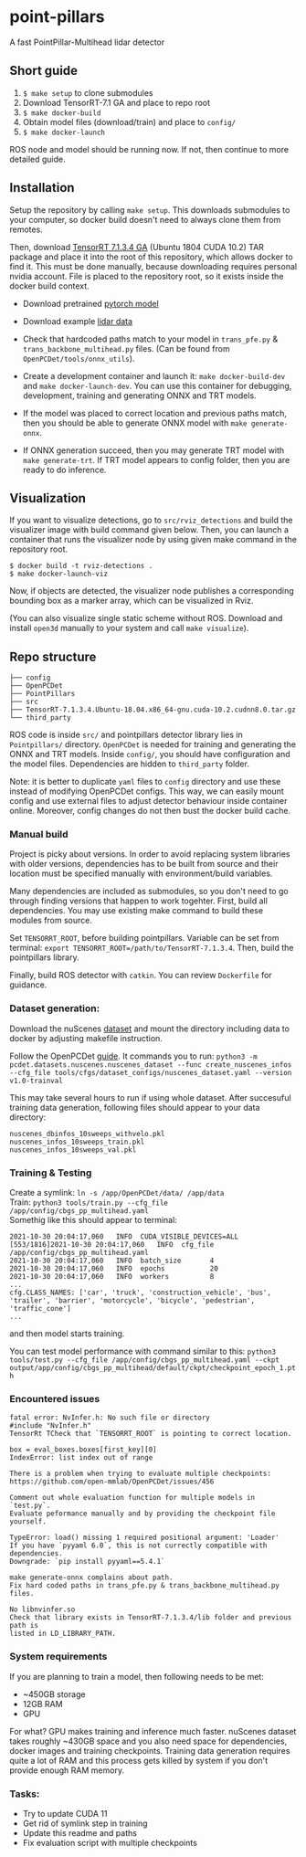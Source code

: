# point-pillars
A fast PointPillar-Multihead lidar detector

## Short guide
1. `$ make setup` to clone submodules
2. Download TensorRT-7.1 GA and place to repo root
3. `$ make docker-build`  
4. Obtain model files (download/train) and place to `config/`
5. `$ make docker-launch`  

ROS node and model should be running now. If not, then continue to more detailed guide.

## Installation
Setup the repository by calling `make setup`.
This downloads submodules to your computer, so docker build doesn't need to always clone them from remotes.

Then, download [TensorRT 7.1.3.4 GA](https://developer.nvidia.com/nvidia-tensorrt-7x-download) (Ubuntu 1804 CUDA 10.2) TAR package and place
it into the root of this repository, which allows docker to find it.
This must be done manually, because downloading requires personal nvidia account. File is placed to the repository root, so it exists inside the docker build context.

- Download pretrained [pytorch model](https://drive.google.com/file/d/1p-501mTWsq0G9RzroTWSXreIMyTUUpBM/view?usp=sharing)

- Download example [lidar data](https://drive.google.com/file/d/1KD0LT0kzcpGUysUu__dfnfYnHUW62iwN/view?usp=sharing)

- Check that hardcoded paths match to your model in `trans_pfe.py` & `trans_backbone_multihead.py` files. (Can be found from `OpenPCDet/tools/onnx_utils`).

- Create a development container and launch it: `make docker-build-dev` and `make docker-launch-dev`. You can use this container for debugging, development, training and generating ONNX and TRT models. 

- If the model was placed to correct location and previous paths match, then you should be able to generate ONNX model with `make generate-onnx`.

- If ONNX generation succeed, then you may generate TRT model with `make generate-trt`. If TRT model appears to config folder, then you are ready to do inference.

## Visualization
If you want to visualize detections, go to `src/rviz_detections` and build the visualizer image with build command given below. Then, you can launch a container that runs the visualizer node by using given make command in the repository root. 
```
$ docker build -t rviz-detections .
$ make docker-launch-viz
```
Now, if objects are detected, the visualizer node publishes a corresponding bounding box as a marker array, which can be visualized in Rviz.

(You can also visualize single static scheme without ROS.
Download and install `open3d` manually to your system and call `make visualize`).

## Repo structure
```
├── config
├── OpenPCDet
├── PointPillars
├── src
├── TensorRT-7.1.3.4.Ubuntu-18.04.x86_64-gnu.cuda-10.2.cudnn8.0.tar.gz
└── third_party
```

ROS code is inside `src/` and pointpillars detector library lies in `Pointpillars/` directory. `OpenPCDet` is needed for training and
generating the ONNX and TRT models. Inside `config/`, you should have configuration and the model files. Dependencies are hidden to `third_party` folder.

Note: it is better to duplicate `yaml` files to `config` directory and use these instead of modifying OpenPCDet configs. This way, we can easily mount config and use external files to adjust detector behaviour inside container online. Moreover, config changes do not then bust the docker build cache.

### Manual build
Project is picky about versions. In order to avoid replacing system libraries with older versions, dependencies has to be built from source and their location must be specified manually with environment/build variables.

Many dependencies are included as submodules, so you don't need to go through finding versions that happen to work togehter. First, build all dependencies. You may use existing make command to build these modules from source.

Set `TENSORRT_ROOT`, before building pointpillars. Variable can be set from terminal:
`export TENSORRT_ROOT=/path/to/TensorRT-7.1.3.4`. Then, build the pointpillars library.

Finally, build ROS detector with `catkin`. You can review `Dockerfile` for guidance.

### Dataset generation:

Download the nuScenes [dataset](https://www.nuscenes.org/) and mount the directory
including data to docker by adjusting makefile instruction.

Follow the OpenPCDet [guide](https://github.com/open-mmlab/OpenPCDet/blob/master/docs/GETTING_STARTED.md). It commands you to run:
`python3 -m pcdet.datasets.nuscenes.nuscenes_dataset --func create_nuscenes_infos --cfg_file tools/cfgs/dataset_configs/nuscenes_dataset.yaml --version v1.0-trainval`

This may take several hours to run if using whole dataset. After succesuful training data generation, following files should appear to your data directory:
```
nuscenes_dbinfos_10sweeps_withvelo.pkl
nuscenes_infos_10sweeps_train.pkl
nuscenes_infos_10sweeps_val.pkl
```

### Training & Testing

Create a symlink: `ln -s /app/OpenPCDet/data/ /app/data`  
Train: `python3 tools/train.py --cfg_file /app/config/cbgs_pp_multihead.yaml`  
Somethig like this should appear to terminal:
```
2021-10-30 20:04:17,060   INFO  CUDA_VISIBLE_DEVICES=ALL                                                                        [553/1816]2021-10-30 20:04:17,060   INFO  cfg_file         /app/config/cbgs_pp_multihead.yaml                                                       2021-10-30 20:04:17,060   INFO  batch_size       4                                                                                        2021-10-30 20:04:17,060   INFO  epochs           20                                                                                       2021-10-30 20:04:17,060   INFO  workers          8                                                                                        
...
cfg.CLASS_NAMES: ['car', 'truck', 'construction_vehicle', 'bus', 'trailer', 'barrier', 'motorcycle', 'bicycle', 'pedestrian', 'traffic_cone']
...
```
and then model starts training.

You can test model performance with command similar to this:
`python3 tools/test.py --cfg_file /app/config/cbgs_pp_multihead.yaml --ckpt output/app/config/cbgs_pp_multihead/default/ckpt/checkpoint_epoch_1.pth`

### Encountered issues

```
fatal error: NvInfer.h: No such file or directory
#include "NvInfer.h"
TensorRt TCheck that `TENSORRT_ROOT` is pointing to correct location.
```

```
box = eval_boxes.boxes[first_key][0]
IndexError: list index out of range

There is a problem when trying to evaluate multiple checkpoints:
https://github.com/open-mmlab/OpenPCDet/issues/456

Comment out whole evaluation function for multiple models in `test.py`.
Evaluate peformance manually and by providing the checkpoint file yourself.
```

```
TypeError: load() missing 1 required positional argument: 'Loader'
If you have `pyyaml 6.0`, this is not currectly compatible with dependencies.
Downgrade: `pip install pyyaml==5.4.1`
```

```
make generate-onnx complains about path.
Fix hard coded paths in trans_pfe.py & trans_backbone_multihead.py files.
```

```
No libnvinfer.so
Check that library exists in TensorRT-7.1.3.4/lib folder and previous path is
listed in LD_LIBRARY_PATH.
```

### System requirements
If you are planning to train a model, then following needs to be met:
- ~450GB storage
- 12GB RAM
- GPU

For what? GPU makes training and inference much faster. nuScenes dataset
takes roughly ~430GB space and you also need space for dependencies,
docker images and training checkpoints. Training data generation
requires quite a lot of RAM and this process gets killed
by system if you don't provide enough RAM memory.

### Tasks:
- Try to update CUDA 11
- Get rid of symlink step in training
- Update this readme and paths
- Fix evaluation script with multiple checkpoints
